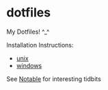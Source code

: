 # dotfiles

My Dotfiles! ^\_^

Installation Instructions:

- [unix](./installation-unix.md)
- [windows](./installation-windows.md)

See [Notable](./notable.md) for interesting tidbits

